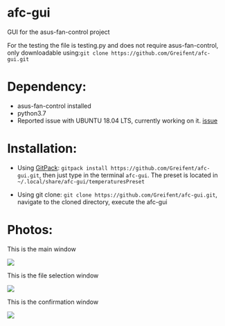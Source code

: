 # afc-gui
GUI for the asus-fan-control project

For the testing the file is testing.py and does not require asus-fan-control, only downloadable using:`git clone https://github.com/Greifent/afc-gui.git`

# Dependency:
* asus-fan-control installed
* python3.7
* Reported issue with UBUNTU 18.04 LTS, currently working on it. [issue](https://github.com/Greifent/afc-gui/issues/10)

# Installation:
 * Using [GitPack](https://github.com/dominiksalvet/gitpack): `gitpack install https://github.com/Greifent/afc-gui.git`, then just type in the terminal `afc-gui`.   The preset is located in `~/.local/share/afc-gui/temperaturesPreset`
 
 * Using git clone: `git clone https://github.com/Greifent/afc-gui.git`, navigate to the cloned directory, execute the afc-gui
 
# Photos:

This is the main window

![](images/MainWind.png)

This is the file selection window

![](images/FileChooser.png)

This is the confirmation window

![](images/Confirm.png)
